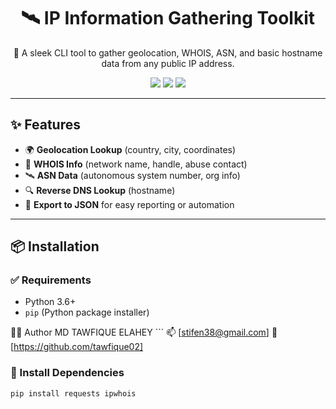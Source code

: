 <h1 align="center">🛰️ IP Information Gathering Toolkit</h1>

<p align="center">
  🔎 A sleek CLI tool to gather geolocation, WHOIS, ASN, and basic hostname data from any public IP address.
</p>

<p align="center">
  <img src="https://img.shields.io/badge/Python-3.6+-blue?logo=python&logoColor=white" />
  <img src="https://img.shields.io/badge/License-MIT-green" />
  <img src="https://img.shields.io/badge/Status-Active-brightgreen" />
</p>

---

## ✨ Features

- 🌍 **Geolocation Lookup** (country, city, coordinates)
- 📄 **WHOIS Info** (network name, handle, abuse contact)
- 🛰️ **ASN Data** (autonomous system number, org info)
- 🔍 **Reverse DNS Lookup** (hostname)
- 💾 **Export to JSON** for easy reporting or automation

---

## 📦 Installation

### ✅ Requirements

- Python 3.6+
- `pip` (Python package installer)

🧑‍💻 Author
MD TAWFIQUE ELAHEY ```
📫 [stifen38@gmail.com]
🔗 [https://github.com/tawfique02]


### 🔧 Install Dependencies

```bash
pip install requests ipwhois
